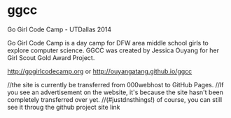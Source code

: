 # ggcc
Go Girl Code Camp - UTDallas 2014

Go Girl Code Camp is a day camp for DFW area middle school girls to explore computer science. GGCC was created by Jessica Ouyang for her Girl Scout Gold Award Project. 

http://gogirlcodecamp.org 
or
http://ouyangatang.github.io/ggcc 

//the site is currently be transferred from 000webhost to GitHub Pages. 
//If you see an advertisement on the website, it's because the site hasn't been completely transferred over yet. //(#justdnsthings!) of course, you can still see it throug the github project site link 

